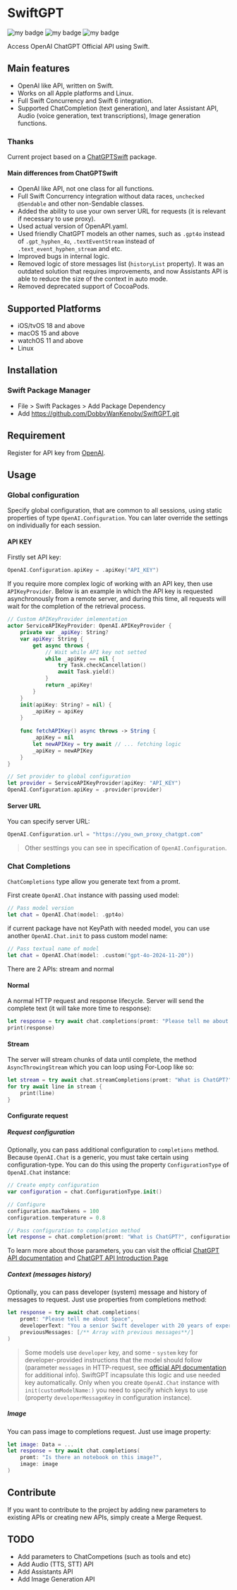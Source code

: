 # SwiftGPT

![my badge](https://badgen.net/static/SPM/compatible/green) ![my badge](https://badgen.net/static/Swift/6&nbsp;|&nbsp;5.10/orange) ![my badge](https://badgen.net/static/license/MIT/blue)

Access OpenAI ChatGPT Official API using Swift. 

## Main features

- OpenAI like API, written on Swift.
- Works on all Apple platforms and Linux.
- Full Swift Concurrency and Swift 6 integration.
- Supported ChatCompletion (text generation), and later Assistant API, Audio (voice generation, text transcriptions), Image generation functions.

### Thanks

Current project based on a [ChatGPTSwift](https://github.com/alfianlosari/ChatGPTSwift.git) package.

#### Main differences from ChatGPTSwift

- OpenAI like API, not one class for all functions. 
- Full Swift Concurrency integration without data races, `unchecked @Sendable` and other non-Sendable classes.
- Added the ability to use your own server URL for requests (it is relevant if necessary to use proxy).
- Used actual version of OpenAPI.yaml.
- Used friendly ChatGPT models an other names, such as `.gpt4o` instead of `.gpt_hyphen_4o`, `.textEventStream` instead of `.text_event_hyphen_stream` and etc.
- Improved bugs in internal logic.
- Removed logic of store messages list (`historyList` property). It was an outdated solution that requires improvements, and now Assistants API is able to reduce the size of the context in auto mode.
- Removed deprecated support of CocoaPods.

## Supported Platforms

- iOS/tvOS 18 and above
- macOS 15 and above
- watchOS 11 and above
- Linux

## Installation

### Swift Package Manager
- File > Swift Packages > Add Package Dependency
- Add https://github.com/DobbyWanKenoby/SwiftGPT.git

## Requirement

Register for API key from [OpenAI](https://openai.com/api).

## Usage

### Global configuration

Specify global configuration, that are common to all sessions, using static properties of type `OpenAI.Configuration`. You can later override the settings on individually for each session.

#### API KEY

Firstly set API key:

```swift
OpenAI.Configuration.apiKey = .apiKey("API_KEY")
```

If you require more complex logic of working with an API key, then use `APIKeyProvider`. Below is an example in which the API key is requested asynchronously from a remote server, and during this time, all requests will wait for the completion of the retrieval process.

```swift
// Custom APIKeyProvider imlementation
actor ServiceAPIKeyProvider: OpenAI.APIKeyProvider {
    private var _apiKey: String?
    var apiKey: String {
        get async throws {
            // Wait while API key not setted
            while _apiKey == nil {
                try Task.checkCancellation()
                await Task.yield()
            }
            return _apiKey!
        }
    }
    init(apiKey: String? = nil) {
        _apiKey = apiKey
    }
    
    func fetchAPIKey() async throws -> String {
        _apiKey = nil
        let newAPIKey = try await // ... fetching logic
        _apiKey = newAPIKey
    }
}

// Set provider to global configuration
let provider = ServiceAPIKeyProvider(apiKey: "API_KEY")
OpenAI.Configuration.apiKey = .provider(provider)
```

#### Server URL

You can specify server URL:

```swift
OpenAI.Configuration.url = "https://you_own_proxy_chatgpt.com"
```

> Other sesttings you can see in specification of `OpenAI.Configuration`.

### Chat Completions

`ChatCompletions` type allow you generate text from a promt.

First create `OpenAI.Chat` instance with passing used model:

```swift
// Pass model version
let chat = OpenAI.Chat(model: .gpt4o)
```

if current package have not KeyPath with needed model, you can use another `OpenAI.Chat.init` to pass custom model name:

```swift
// Pass textual name of model
let chat = OpenAI.Chat(model: .custom("gpt-4o-2024-11-20"))
```

There are 2 APIs: stream and normal

#### Normal

A normal HTTP request and response lifecycle. Server will send the complete text (it will take more time to response):

```swift
let response = try await chat.completions(promt: "Please tell me about Space")
print(response)
```

#### Stream

The server will stream chunks of data until complete, the method `AsyncThrowingStream` which you can loop using For-Loop like so:

```swift
let stream = try await chat.streamCompletions(promt: "What is ChatGPT?")
for try await line in stream {
    print(line)
}
```

#### Configurate request

##### Request configuration

Optionally, you can pass additional configuration to `completions` method. Because `OpenAI.Chat` is a generic, you must take certain using configuration-type. You can do this using the property `ConfigurationType` of `OpenAI.Chat` instance:

```swift
// Create empty configuration
var configuration = chat.ConfigurationType.init()

// Configure
configuration.maxTokens = 100
configuration.temperature = 0.8

// Pass configuration to completion method
let response = chat.completion(promt: "What is ChatGPT?", configuration: configuration)
```

To learn more about those parameters, you can visit the official [ChatGPT API documentation](https://platform.openai.com/docs/guides/chat/introduction) and [ChatGPT API Introduction Page](https://openai.com/blog/introducing-chatgpt-and-whisper-apis)

##### Context (messages history)

Optionally, you can pass developer (system) message and history of messages to request. Just use properties from completions method:

```swift
let response = try await chat.completions(
	promt: "Please tell me about Space", 
	developerText: "You a senior Swift developer with 20 years of experience", 
	previousMessages: [/** Array with previous messages**/]
)
```

> Some models use `developer` key, and some - `system` key for developer-provided instructions that the model should follow (parameter `messages` in HTTP-request, see [official API documentation](https://platform.openai.com/docs/api-reference/chat) for additional info). SwiftGPT incapsulate this logic and use needed key automatically. Only when you create `OpenAI.Chat` instance with `init(customModelName:)` you need to specify which keys to use (property `developerMessageKey` in configuration instance).

##### Image

You can pass image to completions request. Just use image property:

```swift
let image: Data = ...
let response = try await chat.completions(
	promt: "Is there an notebook on this image?",
	image: image
) 
```

## Contribute

If you want to contribute to the project by adding new parameters to existing APIs or creating new APIs, simply create a Merge Request.

## TODO

- Add parameters to ChatCompetions (such as tools and etc)
- Add Audio (TTS, STT) API
- Add Assistants API
- Add Image Generation API
